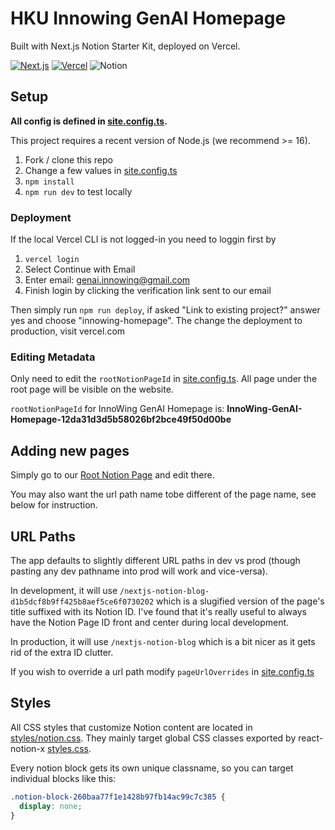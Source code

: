 # HKU Innowing GenAI Homepage 
Built with Next.js Notion Starter Kit, deployed on Vercel.

[![Next.js](https://ziadoua.github.io/m3-Markdown-Badges/badges/NextJS/nextjs1.svg)](https://nextjs.org/) [![Vercel](https://ziadoua.github.io/m3-Markdown-Badges/badges/Vercel/vercel1.svg)](https://vercel.com) ![Notion](https://ziadoua.github.io/m3-Markdown-Badges/badges/Notion/notion3.svg)

## Setup

**All config is defined in [site.config.ts](./site.config.ts).**

This project requires a recent version of Node.js (we recommend >= 16).

1. Fork / clone this repo
2. Change a few values in [site.config.ts](./site.config.ts)
3. `npm install`
4. `npm run dev` to test locally

### Deployment

If the local Vercel CLI is not logged-in you need to loggin first by
1. `vercel login`
2. Select Continue with Email
3. Enter email: genai.innowing@gmail.com
4. Finish login by clicking the verification link sent to our email

Then simply run `npm run deploy`, if asked "Link to existing project?" answer yes and choose "innowing-homepage". The change the deployment to production, visit vercel.com

### Editing Metadata

Only need to edit the `rootNotionPageId` in [site.config.ts](./site.config.ts). All page under the root page will be visible on the website.

`rootNotionPageId` for InnoWing GenAI Homepage is: **InnoWing-GenAI-Homepage-12da31d3d5b58026bf2bce49f50d00be**

## Adding new pages

Simply go to our [Root Notion Page](https://www.notion.so/innowinggenai/InnoWing-GenAI-Homepage-12da31d3d5b58026bf2bce49f50d00be?pvs=4) and edit there.

You may also want the url path name tobe different of the page name, see below for instruction.


## URL Paths

The app defaults to slightly different URL paths in dev vs prod (though pasting any dev pathname into prod will work and vice-versa).

In development, it will use `/nextjs-notion-blog-d1b5dcf8b9ff425b8aef5ce6f0730202` which is a slugified version of the page's title suffixed with its Notion ID. I've found that it's really useful to always have the Notion Page ID front and center during local development.

In production, it will use `/nextjs-notion-blog` which is a bit nicer as it gets rid of the extra ID clutter.

If you wish to override a url path modify `pageUrlOverrides` in [site.config.ts](./site.config.ts)


## Styles

All CSS styles that customize Notion content are located in [styles/notion.css](./styles/notion.css). They mainly target global CSS classes exported by react-notion-x [styles.css](https://github.com/NotionX/react-notion-x/blob/master/packages/react-notion-x/src/styles.css).

Every notion block gets its own unique classname, so you can target individual blocks like this:

```css
.notion-block-260baa77f1e1428b97fb14ac99c7c385 {
  display: none;
}
```


